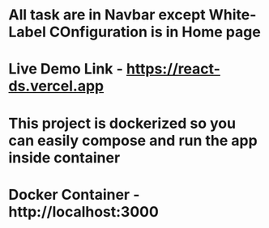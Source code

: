 # All task are in Navbar except White-Label COnfiguration is in Home page

# Live Demo Link - https://react-ds.vercel.app

# This project is dockerized so you can easily compose and run the app inside container

# Docker Container - http://localhost:3000
